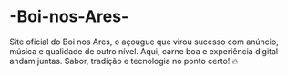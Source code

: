 # -Boi-nos-Ares-
Site oficial do Boi nos Ares, o açougue que virou sucesso com anúncio, música e qualidade de outro nível. Aqui, carne boa e experiência digital andam juntas. Sabor, tradição e tecnologia no ponto certo! 🔥
